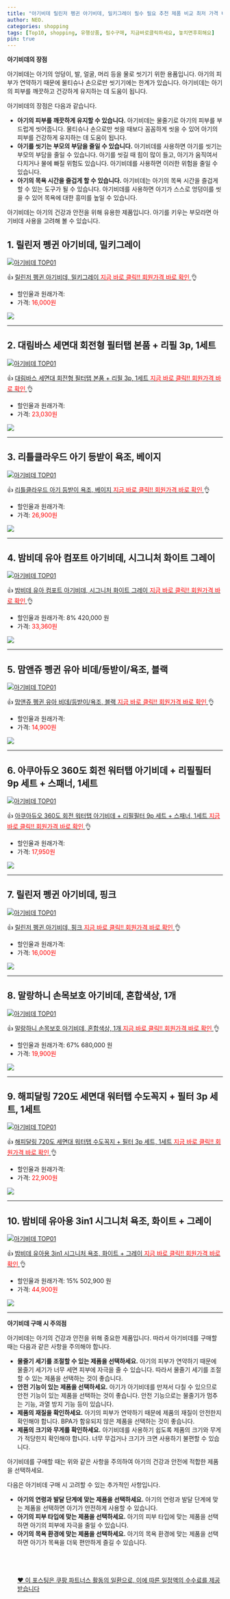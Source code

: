 ```yaml
---
title: "아기비데 릴린저 펭귄 아기비데, 밀키그레이 필수 필요 추천 제품 비교 최저 가격 비교 장점 구매 후기 구매평"
author: NEO.
categories: shopping
tags: [Top10, shopping, 유행상품, 필수구매, 지금바로클릭하세요, 놓치면후회해요]
pin: true
---
```

**아기비데의 장점**

아기비데는 아기의 엉덩이, 발, 얼굴, 머리 등을 물로 씻기기 위한 용품입니다. 아기의 피부가 연약하기 때문에 물티슈나 손으로만 씻기기에는 한계가 있습니다. 아기비데는 아기의 피부를 깨끗하고 건강하게 유지하는 데 도움이 됩니다.

아기비데의 장점은 다음과 같습니다.

* **아기의 피부를 깨끗하게 유지할 수 있습니다.** 아기비데는 물줄기로 아기의 피부를 부드럽게 씻어줍니다. 물티슈나 손으로만 씻을 때보다 꼼꼼하게 씻을 수 있어 아기의 피부를 건강하게 유지하는 데 도움이 됩니다.
* **아기를 씻기는 부모의 부담을 줄일 수 있습니다.** 아기비데를 사용하면 아기를 씻기는 부모의 부담을 줄일 수 있습니다. 아기를 씻길 때 힘이 많이 들고, 아기가 움직여서 다치거나 물에 빠질 위험도 있습니다. 아기비데를 사용하면 이러한 위험을 줄일 수 있습니다.
* **아기의 목욕 시간을 즐겁게 할 수 있습니다.** 아기비데는 아기의 목욕 시간을 즐겁게 할 수 있는 도구가 될 수 있습니다. 아기비데를 사용하면 아기가 스스로 엉덩이를 씻을 수 있어 목욕에 대한 흥미를 높일 수 있습니다.

아기비데는 아기의 건강과 안전을 위해 유용한 제품입니다. 아기를 키우는 부모라면 아기비데 사용을 고려해 볼 수 있습니다.

   

## 1. 릴린저 펭귄 아기비데, 밀키그레이

[![아기비데 TOP01](https://thumbnail7.coupangcdn.com/thumbnails/remote/490x490ex/image/retail/images/2020/07/09/13/6/beda025c-4198-46ec-ab71-8def7e80f671.jpg)](https://link.coupang.com/re/AFFSDP?lptag=AF3617701&subid=GithubCoopas&pageKey=1801449622&traceid=V0-153&itemId=3065107546&vendorItemId=71053052675)


👍 [릴린저 펭귄 아기비데, 밀키그레이 <font color=red> 지금 바로 클릭!! 회원가격 바로 확인 </font> ](https://link.coupang.com/re/AFFSDP?lptag=AF3617701&subid=GithubCoopas&pageKey=1801449622&traceid=V0-153&itemId=3065107546&vendorItemId=71053052675) 👌 


- 할인율과 원래가격: 
- 가격: <span style='color:red'>16,000원</span>

[![](/discount_price.png)](https://link.coupang.com/re/AFFSDP?lptag=AF3617701&subid=GithubCoopas&pageKey=1801449622&traceid=V0-153&itemId=3065107546&vendorItemId=71053052675)

---


   

## 2. 대림바스 세면대 회전형 필터탭 본품 + 리필 3p, 1세트

[![아기비데 TOP01](https://thumbnail6.coupangcdn.com/thumbnails/remote/490x490ex/image/rs_quotation_api/ayts0xgo/bf132faeaebd459da939d825f1cda03f.jpg)](https://link.coupang.com/re/AFFSDP?lptag=AF3617701&subid=GithubCoopas&pageKey=5026445916&traceid=V0-153&itemId=6745754678&vendorItemId=76391061833)


👍 [대림바스 세면대 회전형 필터탭 본품 + 리필 3p, 1세트 <font color=red> 지금 바로 클릭!! 회원가격 바로 확인 </font> ](https://link.coupang.com/re/AFFSDP?lptag=AF3617701&subid=GithubCoopas&pageKey=5026445916&traceid=V0-153&itemId=6745754678&vendorItemId=76391061833) 👌 


- 할인율과 원래가격: 
- 가격: <span style='color:red'>23,030원</span>

[![](/discount_price.png)](https://link.coupang.com/re/AFFSDP?lptag=AF3617701&subid=GithubCoopas&pageKey=5026445916&traceid=V0-153&itemId=6745754678&vendorItemId=76391061833)

---


   

## 3. 리틀클라우드 아기 등받이 욕조, 베이지

[![아기비데 TOP01](https://thumbnail9.coupangcdn.com/thumbnails/remote/490x490ex/image/vendor_inventory/ea4a/660fc4e385bdcacd2cdaaa010689f80e75f472cbbe6f2483aca81565067f.jpg)](https://link.coupang.com/re/AFFSDP?lptag=AF3617701&subid=GithubCoopas&pageKey=7060172516&traceid=V0-153&itemId=17503399251&vendorItemId=84751920322)


👍 [리틀클라우드 아기 등받이 욕조, 베이지 <font color=red> 지금 바로 클릭!! 회원가격 바로 확인 </font> ](https://link.coupang.com/re/AFFSDP?lptag=AF3617701&subid=GithubCoopas&pageKey=7060172516&traceid=V0-153&itemId=17503399251&vendorItemId=84751920322) 👌 


- 할인율과 원래가격: 
- 가격: <span style='color:red'>26,900원</span>

[![](/discount_price.png)](https://link.coupang.com/re/AFFSDP?lptag=AF3617701&subid=GithubCoopas&pageKey=7060172516&traceid=V0-153&itemId=17503399251&vendorItemId=84751920322)

---


   

## 4. 밤비데 유아 컴포트 아기비데, 시그니처 화이트 그레이

[![아기비데 TOP01](https://thumbnail7.coupangcdn.com/thumbnails/remote/490x490ex/image/retail/images/2022/12/21/11/8/df25318a-44bd-43f9-87ea-67439e7803b1.jpg)](https://link.coupang.com/re/AFFSDP?lptag=AF3617701&subid=GithubCoopas&pageKey=7011738039&traceid=V0-153&itemId=17234296038&vendorItemId=84405959383)


👍 [밤비데 유아 컴포트 아기비데, 시그니처 화이트 그레이 <font color=red> 지금 바로 클릭!! 회원가격 바로 확인 </font> ](https://link.coupang.com/re/AFFSDP?lptag=AF3617701&subid=GithubCoopas&pageKey=7011738039&traceid=V0-153&itemId=17234296038&vendorItemId=84405959383) 👌 


- 할인율과 원래가격: 8%  420,000   원
- 가격: <span style='color:red'>33,360원</span>

[![](/discount_price.png)](https://link.coupang.com/re/AFFSDP?lptag=AF3617701&subid=GithubCoopas&pageKey=7011738039&traceid=V0-153&itemId=17234296038&vendorItemId=84405959383)

---


   

## 5. 맘앤쥬 펭귄 유아 비데/등받이/욕조, 블랙

[![아기비데 TOP01](https://thumbnail7.coupangcdn.com/thumbnails/remote/490x490ex/image/vendor_inventory/5e26/d3153cdf5f8e9dde5fdc75b9f4dd7fa3e3d2a458f4790fde74d1866ca273.jpg)](https://link.coupang.com/re/AFFSDP?lptag=AF3617701&subid=GithubCoopas&pageKey=6183704737&traceid=V0-153&itemId=12159519011&vendorItemId=79430952595)


👍 [맘앤쥬 펭귄 유아 비데/등받이/욕조, 블랙 <font color=red> 지금 바로 클릭!! 회원가격 바로 확인 </font> ](https://link.coupang.com/re/AFFSDP?lptag=AF3617701&subid=GithubCoopas&pageKey=6183704737&traceid=V0-153&itemId=12159519011&vendorItemId=79430952595) 👌 


- 할인율과 원래가격: 
- 가격: <span style='color:red'>14,900원</span>

[![](/discount_price.png)](https://link.coupang.com/re/AFFSDP?lptag=AF3617701&subid=GithubCoopas&pageKey=6183704737&traceid=V0-153&itemId=12159519011&vendorItemId=79430952595)

---


   

## 6. 아쿠아듀오 360도 회전 워터탭 아기비데 + 리필필터 9p 세트 + 스패너, 1세트

[![아기비데 TOP01](https://thumbnail6.coupangcdn.com/thumbnails/remote/490x490ex/image/retail/images/2022/10/27/17/5/c183ff37-3e1a-4162-adb8-875504135d27.jpg)](https://link.coupang.com/re/AFFSDP?lptag=AF3617701&subid=GithubCoopas&pageKey=6873120364&traceid=V0-153&itemId=16448362071&vendorItemId=83638939535)


👍 [아쿠아듀오 360도 회전 워터탭 아기비데 + 리필필터 9p 세트 + 스패너, 1세트 <font color=red> 지금 바로 클릭!! 회원가격 바로 확인 </font> ](https://link.coupang.com/re/AFFSDP?lptag=AF3617701&subid=GithubCoopas&pageKey=6873120364&traceid=V0-153&itemId=16448362071&vendorItemId=83638939535) 👌 


- 할인율과 원래가격: 
- 가격: <span style='color:red'>17,950원</span>

[![](/discount_price.png)](https://link.coupang.com/re/AFFSDP?lptag=AF3617701&subid=GithubCoopas&pageKey=6873120364&traceid=V0-153&itemId=16448362071&vendorItemId=83638939535)

---


   

## 7. 릴린저 펭귄 아기비데, 핑크

[![아기비데 TOP01](https://thumbnail6.coupangcdn.com/thumbnails/remote/490x490ex/image/product/image/vendoritem/2018/12/26/3892856449/8f7758ef-9604-4d63-8539-cc119b23630f.jpg)](https://link.coupang.com/re/AFFSDP?lptag=AF3617701&subid=GithubCoopas&pageKey=1801449622&traceid=V0-153&itemId=367653820&vendorItemId=3892856449)


👍 [릴린저 펭귄 아기비데, 핑크 <font color=red> 지금 바로 클릭!! 회원가격 바로 확인 </font> ](https://link.coupang.com/re/AFFSDP?lptag=AF3617701&subid=GithubCoopas&pageKey=1801449622&traceid=V0-153&itemId=367653820&vendorItemId=3892856449) 👌 


- 할인율과 원래가격: 
- 가격: <span style='color:red'>16,000원</span>

[![](/discount_price.png)](https://link.coupang.com/re/AFFSDP?lptag=AF3617701&subid=GithubCoopas&pageKey=1801449622&traceid=V0-153&itemId=367653820&vendorItemId=3892856449)

---


   

## 8. 말랑하니 손목보호 아기비데, 혼합색상, 1개

[![아기비데 TOP01](https://thumbnail10.coupangcdn.com/thumbnails/remote/490x490ex/image/vendor_inventory/ad43/9cb516606707cefa70961044e656b0af84eab0b7c562f58e55a4ee73da93.jpg)](https://link.coupang.com/re/AFFSDP?lptag=AF3617701&subid=GithubCoopas&pageKey=7327821054&traceid=V0-153&itemId=18806965673&vendorItemId=85937592230)


👍 [말랑하니 손목보호 아기비데, 혼합색상, 1개 <font color=red> 지금 바로 클릭!! 회원가격 바로 확인 </font> ](https://link.coupang.com/re/AFFSDP?lptag=AF3617701&subid=GithubCoopas&pageKey=7327821054&traceid=V0-153&itemId=18806965673&vendorItemId=85937592230) 👌 


- 할인율과 원래가격: 67%  680,000   원
- 가격: <span style='color:red'>19,900원</span>

[![](/discount_price.png)](https://link.coupang.com/re/AFFSDP?lptag=AF3617701&subid=GithubCoopas&pageKey=7327821054&traceid=V0-153&itemId=18806965673&vendorItemId=85937592230)

---


   

## 9. 해피달링 720도 세면대 워터탭 수도꼭지 + 필터 3p 세트, 1세트

[![아기비데 TOP01](https://thumbnail9.coupangcdn.com/thumbnails/remote/490x490ex/image/retail/images/5848902305074792-656c4283-ce63-44ef-9ddd-47ef36235aa1.jpg)](https://link.coupang.com/re/AFFSDP?lptag=AF3617701&subid=GithubCoopas&pageKey=6408282187&traceid=V0-153&itemId=13732292963&vendorItemId=86434283827)


👍 [해피달링 720도 세면대 워터탭 수도꼭지 + 필터 3p 세트, 1세트 <font color=red> 지금 바로 클릭!! 회원가격 바로 확인 </font> ](https://link.coupang.com/re/AFFSDP?lptag=AF3617701&subid=GithubCoopas&pageKey=6408282187&traceid=V0-153&itemId=13732292963&vendorItemId=86434283827) 👌 


- 할인율과 원래가격: 
- 가격: <span style='color:red'>22,900원</span>

[![](/discount_price.png)](https://link.coupang.com/re/AFFSDP?lptag=AF3617701&subid=GithubCoopas&pageKey=6408282187&traceid=V0-153&itemId=13732292963&vendorItemId=86434283827)

---


   

## 10. 밤비데 유아용 3in1 시그니처 욕조, 화이트 + 그레이

[![아기비데 TOP01](https://thumbnail6.coupangcdn.com/thumbnails/remote/490x490ex/image/retail/images/2023/06/23/14/5/b8384aa9-449b-4c4e-a3cf-6a4d5ecab5ee.jpg)](https://link.coupang.com/re/AFFSDP?lptag=AF3617701&subid=GithubCoopas&pageKey=7079534885&traceid=V0-153&itemId=17606534420&vendorItemId=86362495797)


👍 [밤비데 유아용 3in1 시그니처 욕조, 화이트 + 그레이 <font color=red> 지금 바로 클릭!! 회원가격 바로 확인 </font> ](https://link.coupang.com/re/AFFSDP?lptag=AF3617701&subid=GithubCoopas&pageKey=7079534885&traceid=V0-153&itemId=17606534420&vendorItemId=86362495797) 👌 


- 할인율과 원래가격: 15%  502,900   원
- 가격: <span style='color:red'>44,900원</span>

[![](/discount_price.png)](https://link.coupang.com/re/AFFSDP?lptag=AF3617701&subid=GithubCoopas&pageKey=7079534885&traceid=V0-153&itemId=17606534420&vendorItemId=86362495797)

---
**아기비데 구매 시 주의점**

아기비데는 아기의 건강과 안전을 위해 중요한 제품입니다. 따라서 아기비데를 구매할 때는 다음과 같은 사항을 주의해야 합니다.

* **물줄기 세기를 조절할 수 있는 제품을 선택하세요.** 아기의 피부가 연약하기 때문에 물줄기 세기가 너무 세면 피부에 자극을 줄 수 있습니다. 따라서 물줄기 세기를 조절할 수 있는 제품을 선택하는 것이 좋습니다.
* **안전 기능이 있는 제품을 선택하세요.** 아기가 아기비데를 만져서 다칠 수 있으므로 안전 기능이 있는 제품을 선택하는 것이 좋습니다. 안전 기능으로는 물줄기가 멈추는 기능, 과열 방지 기능 등이 있습니다.
* **제품의 재질을 확인하세요.** 아기의 피부가 연약하기 때문에 제품의 재질이 안전한지 확인해야 합니다. BPA가 함유되지 않은 제품을 선택하는 것이 좋습니다.
* **제품의 크기와 무게를 확인하세요.** 아기비데를 사용하기 쉽도록 제품의 크기와 무게가 적당한지 확인해야 합니다. 너무 무겁거나 크기가 크면 사용하기 불편할 수 있습니다.

아기비데를 구매할 때는 위와 같은 사항을 주의하여 아기의 건강과 안전에 적합한 제품을 선택하세요.

다음은 아기비데 구매 시 고려할 수 있는 추가적인 사항입니다.

* **아기의 연령과 발달 단계에 맞는 제품을 선택하세요.** 아기의 연령과 발달 단계에 맞는 제품을 선택하면 아기가 안전하게 사용할 수 있습니다.
* **아기의 피부 타입에 맞는 제품을 선택하세요.** 아기의 피부 타입에 맞는 제품을 선택하면 아기의 피부에 자극을 줄일 수 있습니다.
* **아기의 목욕 환경에 맞는 제품을 선택하세요.** 아기의 목욕 환경에 맞는 제품을 선택하면 아기가 목욕을 더욱 편안하게 즐길 수 있습니다.<br><br><br><br><br> [ ❤  이 포스팅은 쿠팡 파트너스 활동의 일환으로, 이에 따른 일정액의 수수료를 제공받습니다](https://link.coupang.com/a/bcEFyh)
